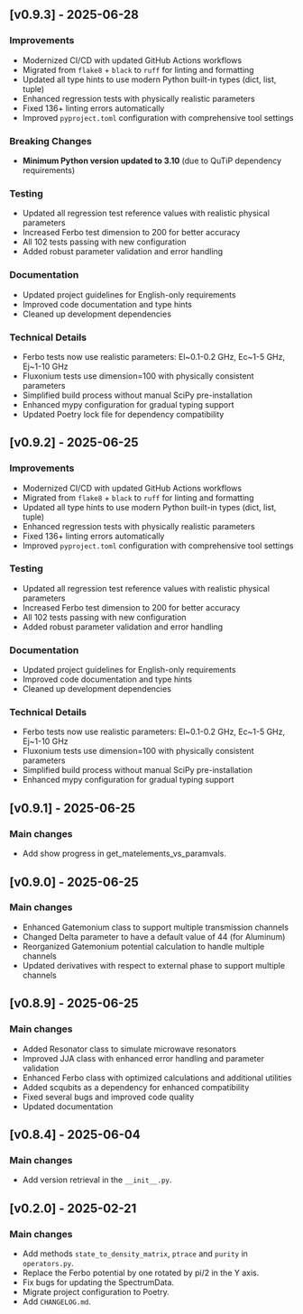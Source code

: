 ## [v0.9.3] - 2025-06-28
### Improvements
- Modernized CI/CD with updated GitHub Actions workflows
- Migrated from `flake8` + `black` to `ruff` for linting and formatting
- Updated all type hints to use modern Python built-in types (dict, list, tuple)
- Enhanced regression tests with physically realistic parameters
- Fixed 136+ linting errors automatically
- Improved `pyproject.toml` configuration with comprehensive tool settings

### Breaking Changes
- **Minimum Python version updated to 3.10** (due to QuTiP dependency requirements)

### Testing
- Updated all regression test reference values with realistic physical parameters
- Increased Ferbo test dimension to 200 for better accuracy
- All 102 tests passing with new configuration
- Added robust parameter validation and error handling

### Documentation
- Updated project guidelines for English-only requirements
- Improved code documentation and type hints
- Cleaned up development dependencies

### Technical Details
- Ferbo tests now use realistic parameters: El~0.1-0.2 GHz, Ec~1-5 GHz, Ej~1-10 GHz
- Fluxonium tests use dimension=100 with physically consistent parameters
- Simplified build process without manual SciPy pre-installation
- Enhanced mypy configuration for gradual typing support
- Updated Poetry lock file for dependency compatibility

## [v0.9.2] - 2025-06-25
### Improvements
- Modernized CI/CD with updated GitHub Actions workflows
- Migrated from `flake8` + `black` to `ruff` for linting and formatting
- Updated all type hints to use modern Python built-in types (dict, list, tuple)
- Enhanced regression tests with physically realistic parameters
- Fixed 136+ linting errors automatically
- Improved `pyproject.toml` configuration with comprehensive tool settings

### Testing
- Updated all regression test reference values with realistic physical parameters
- Increased Ferbo test dimension to 200 for better accuracy
- All 102 tests passing with new configuration
- Added robust parameter validation and error handling

### Documentation
- Updated project guidelines for English-only requirements
- Improved code documentation and type hints
- Cleaned up development dependencies

### Technical Details
- Ferbo tests now use realistic parameters: El~0.1-0.2 GHz, Ec~1-5 GHz, Ej~1-10 GHz
- Fluxonium tests use dimension=100 with physically consistent parameters
- Simplified build process without manual SciPy pre-installation
- Enhanced mypy configuration for gradual typing support

## [v0.9.1] - 2025-06-25
### Main changes
- Add show progress in get_matelements_vs_paramvals.

## [v0.9.0] - 2025-06-25
### Main changes
- Enhanced Gatemonium class to support multiple transmission channels
- Changed Delta parameter to have a default value of 44 (for Aluminum)
- Reorganized Gatemonium potential calculation to handle multiple channels
- Updated derivatives with respect to external phase to support multiple channels

## [v0.8.9] - 2025-06-25
### Main changes
- Added Resonator class to simulate microwave resonators
- Improved JJA class with enhanced error handling and parameter validation
- Enhanced Ferbo class with optimized calculations and additional utilities
- Added scqubits as a dependency for enhanced compatibility
- Fixed several bugs and improved code quality
- Updated documentation

## [v0.8.4] - 2025-06-04
### Main changes
- Add version retrieval in the `__init__.py`.

## [v0.2.0] - 2025-02-21
### Main changes
- Add methods  `state_to_density_matrix`, `ptrace` and `purity` in ``operators.py``.
- Replace the Ferbo potential by one rotated by pi/2 in the Y axis.
- Fix bugs for updating the SpectrumData.
- Migrate project configuration to Poetry.
- Add ``CHANGELOG.md``.
